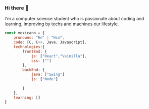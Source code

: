 ### Hi there 👋
I'm a computer science student who is passionate about coding and learning, improving by techs and machines our lifestyle.
```javascript
const mexicano = {
    pronouns: "He" | "Him",
    code: [C, C++, Java, Javascript],
    technologies:{
        frontEnd: {
            js: ["React","Vainilla"],
            css: [""]
        },
        backEnd: {
            java: ["Swing"]
            js: ["Node"]
            
        }
    },
    learning: []
}
````
<!--
**amexicano/amexicano** is a ✨ _special_ ✨ repository because its `README.md` (this file) appears on your GitHub profile.

Here are some ideas to get you started:

- 🔭 I’m currently working on ...
- 🌱 I’m currently learning ...
- 👯 I’m looking to collaborate on ...
- 🤔 I’m looking for help with ...
- 💬 Ask me about ...
- 📫 How to reach me: ...
- 😄 Pronouns: ...
- ⚡ Fun fact: ...
-->
